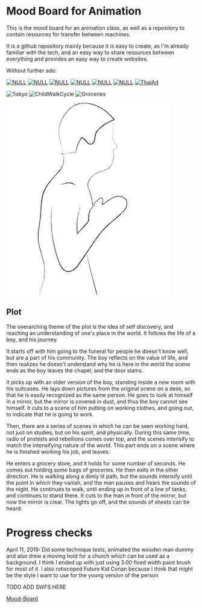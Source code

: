# Mood Board for Animation

This is the mood board for an animation class,
as well as a repository to contain resources for transfer between machines.

It is a github repository mainly because it is easy to create, as I'm already familiar with the
tech, and an easy way to share resources between everything and provides an easy way to create
websites.

Without further ado:

[![NULL](https://img.youtube.com/vi/eMhDQFLwrAA/0.jpg)](https://www.youtube.com/watch?v=eMhDQFLwrAA)
[![NULL](https://img.youtube.com/vi/Lk4O5iXjIBk/0.jpg)](https://www.youtube.com/watch?v=Lk4O5iXjIBk)
[![NULL](https://img.youtube.com/vi/lDru6QYEBko/0.jpg)](https://www.youtube.com/watch?v=lDru6QYEBko)
[![NULL](https://img.youtube.com/vi/z3j0WTKAFE8/0.jpg)](https://youtu.be/z3j0WTKAFE8)
[![NULL](https://img.youtube.com/vi/JmST5o3usNI/0.jpg)](https://youtu.be/JmST5o3usNI)
[![NULL](https://img.youtube.com/vi/GGNQwGIvgQQ/0.jpg)](https://youtu.be/GGNQwGIvgQQ)
[![ThaiAd](https://img.youtube.com/vi/cZGghmwUcbQ/0.jpg)](https://www.youtube.com/watch?v=cZGghmwUcbQ)

![Tokyo](https://66.media.tumblr.com/401d7b2de83cc027a3795de930ff3301/tumblr_pp56uii2L21wu8kz2o1_1280.png)
![ChildWalkCycle](https://storyboardingandcharacters.files.wordpress.com/2017/04/child-run-cycle-fully-rendered1.gif?w=663)
![Groceries](http://2.bp.blogspot.com/-zGVwkB2_qhA/UNuBAIKbwkI/AAAAAAAAAdY/L4jbKvIYXuc/s640/ponyo-walk.gif)
![Drawing of praying](./praying.png)


## Plot

The overarching theme of the plot is the idea of self discovery, and reaching an understanding
of one's place in the world. It follows the life of a boy, and his journey.

It starts off with him going to the funeral for people he doesn't know well, but are a part of
his community. The boy reflects on the value of life, and then realizes he doesn't understand
why he is here in the world the scene ends as the boy leaves the chapel, and the door slams.

It picks up with an older version of the boy, standing inside a new room with his suitcases. He
lays down pictures from the original scene on a desk, so that he is easily recognized as the
same person. He goes to look at himself in a mirror, but the mirror is covered in dust, and thus
the boy cannot see himself. It cuts to a scene of him putting on working clothes, and going out,
to indicate that he is going to work.

Then, there are a series of scenes in which he can be seen working hard, not just on studies,
but on his spirit, and physically. During this same time, radio of protests and rebellions comes
over top, and the scenes intensify to match the intensifying nature of the world. This part ends
on a scene where he is finished working his job, and leaves.

He enters a grocery store, and it holds for some number of seconds. He comes out holding some
bags of groceries. He then exits in the other direction. He is walking along a dimly lit path,
but the sounds intensify until the point in which they vanish, and the man pauses and hears the
sounds of the night. He continues to walk, until ending up in front of a line of tanks, and
continues to stand there. It cuts to the man in front of the mirror, but now the mirror is
clear. The lights go off, and the sounds of sheets can be heard.

# Progress checks

April 11, 2019:
Did some technique tests, animated the wooden man dummy and also drew a moving hold for a
church which can be used as a background. I think I ended up with just using 3.00 fixed width
paint brush for most of it. I also rotiscoped Future Kid Conan because I think that might be the
style I want to use for the young version of the person

TODO ADD SWFS HERE

[Mood-Board](https://julianknodt.github.io/TITLE_GOES_HERE/)
